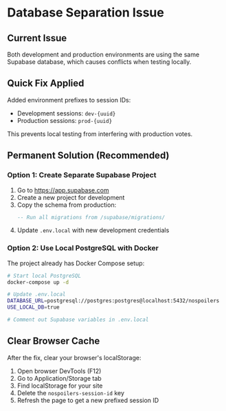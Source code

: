 # Database Separation Issue

## Current Issue
Both development and production environments are using the same Supabase database, which causes conflicts when testing locally.

## Quick Fix Applied
Added environment prefixes to session IDs:
- Development sessions: `dev-{uuid}`
- Production sessions: `prod-{uuid}`

This prevents local testing from interfering with production votes.

## Permanent Solution (Recommended)

### Option 1: Create Separate Supabase Project
1. Go to https://app.supabase.com
2. Create a new project for development
3. Copy the schema from production:
   ```sql
   -- Run all migrations from /supabase/migrations/
   ```
4. Update `.env.local` with new development credentials

### Option 2: Use Local PostgreSQL with Docker
The project already has Docker Compose setup:

```bash
# Start local PostgreSQL
docker-compose up -d

# Update .env.local
DATABASE_URL=postgresql://postgres:postgres@localhost:5432/nospoilers
USE_LOCAL_DB=true

# Comment out Supabase variables in .env.local
```

## Clear Browser Cache
After the fix, clear your browser's localStorage:
1. Open browser DevTools (F12)
2. Go to Application/Storage tab
3. Find localStorage for your site
4. Delete the `nospoilers-session-id` key
5. Refresh the page to get a new prefixed session ID